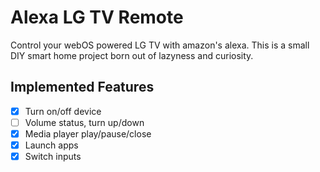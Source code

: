 # Alexa LG TV Remote

Control your webOS powered LG TV with amazon's alexa. This is a small DIY smart home project born out of lazyness and curiosity.

## Implemented Features

* [x] Turn on/off device
* [ ] Volume status, turn up/down
* [x] Media player play/pause/close
* [x] Launch apps
* [x] Switch inputs
